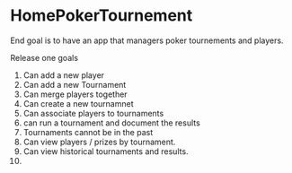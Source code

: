 # HomePokerTournement
End goal is to have an app that managers poker tournements and players.

Release one goals

1) Can add a new player
2) Can add a new Tournament
3) Can merge players together
4) Can create a new tournamnet
5) Can associate players to tournaments
6) can run a tournament and document the results
7) Tournaments cannot be in the past
8) Can view players / prizes by tournament.
9) Can view historical tournaments and results.
10)  

